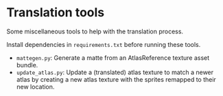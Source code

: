 # Translation tools
Some miscellaneous tools to help with the translation process.

Install dependencies in `requirements.txt` before running these tools.

- `mattegen.py`: Generate a matte from an AtlasReference texture asset bundle.
- `update_atlas.py`: Update a (translated) atlas texture to match a newer atlas by creating a new atlas texture with the sprites remapped to their new location.